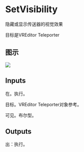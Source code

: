 # SetVisibility

隐藏或显示传送器的视觉效果

目标是VREditor Teleporter

## 图示

![]($-20221218-21111181.png)

## Inputs

在。执行。

目标。VREditor Teleporter对象参考。

可见。布尔型。  

## Outputs

出：执行。
